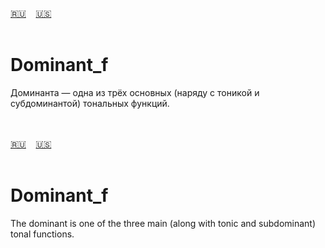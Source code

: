 <span id="ru"><a href='#ru'>🇷🇺</a> &nbsp;&nbsp;&nbsp;<a href='#en'>🇺🇸</a> &nbsp;&nbsp;&nbsp;</span><br><br>
# Dominant_f
Доминанта — одна из трёх основных (наряду с тоникой и субдоминантой) тональных функций. 

<br><br>
<span id="en"><a href='#ru'>🇷🇺</a> &nbsp;&nbsp;&nbsp;<a href='#en'>🇺🇸</a> &nbsp;&nbsp;&nbsp;</span><br><br>
# Dominant_f
The dominant is one of the three main (along with tonic and subdominant) tonal functions.<br><br>
